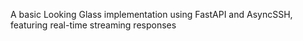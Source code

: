 A basic Looking Glass implementation using FastAPI and AsyncSSH, featuring real-time streaming responses